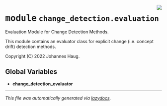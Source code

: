 <!-- markdownlint-disable -->

<a href="https://github.com/haugjo/float/tree/main/float/change_detection/evaluation/__init__.py#L0"><img align="right" style="float:right;" src="https://img.shields.io/badge/-source-cccccc?style=flat-square"></a>

# <kbd>module</kbd> `change_detection.evaluation`
Evaluation Module for Change Detection Methods. 

This module contains an evaluator class for explicit change (i.e. concept drift) detection methods. 

Copyright (C) 2022 Johannes Haug. 

**Global Variables**
---------------
- **change_detection_evaluator**




---

_This file was automatically generated via [lazydocs](https://github.com/ml-tooling/lazydocs)._
